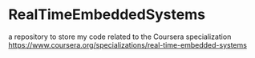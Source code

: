 # RealTimeEmbeddedSystems
a repository to store my code related to the Coursera specialization https://www.coursera.org/specializations/real-time-embedded-systems
